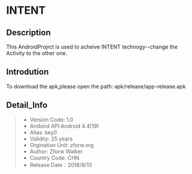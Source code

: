 # INTENT 

## Description
  This AndroidProjrct is used to acheive INTENT technogy--change the Activity to the other one.

## Introdution
  To download the apk,please open the path: apk/release/app-release.apk

## Detail_Info
> * Version Code: 1.0
> * Andoird API:Android 4.4(19)
> * Alias: key0
> * Validity: 25 years
> * Orgination Unit: zforw.org
> * Author: Zforw Walker
> * Country Code: CHN
> * Release Date：2018/8/13













